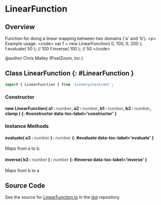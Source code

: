 # LinearFunction

## Overview

Function for doing a linear mapping between two domains ('a' and 'b').
&lt;p&gt;
Example usage:
&lt;code&gt;
var f = new LinearFunction( 0, 100, 0, 200 );
f.evaluate( 50 ); // 100
f.inverse( 100 ); // 50
&lt;/code&gt;

@author Chris Malley (PixelZoom, Inc.)

## Class LinearFunction {: #LinearFunction }


```js
import { LinearFunction } from 'scenerystack/dot';
```
### Constructor

#### new LinearFunction( a1 : <span style="font-weight: 400; opacity: 80%;">number</span>, a2 : <span style="font-weight: 400; opacity: 80%;">number</span>, b1 : <span style="font-weight: 400; opacity: 80%;">number</span>, b2 : <span style="font-weight: 400; opacity: 80%;">number</span>, clamp ) {: #constructor data-toc-label='constructor' }

### Instance Methods

#### evaluate( a3 : <span style="font-weight: 400; opacity: 80%;">number</span> ) : <span style="font-weight: 400; opacity: 80%;">number</span> {: #evaluate data-toc-label='evaluate' }

Maps from a to b.

#### inverse( b3 : <span style="font-weight: 400; opacity: 80%;">number</span> ) : <span style="font-weight: 400; opacity: 80%;">number</span> {: #inverse data-toc-label='inverse' }

Maps from b to a



## Source Code

See the source for [LinearFunction.ts](https://github.com/phetsims/dot/blob/main/js/LinearFunction.ts) in the [dot](https://github.com/phetsims/dot) repository.
